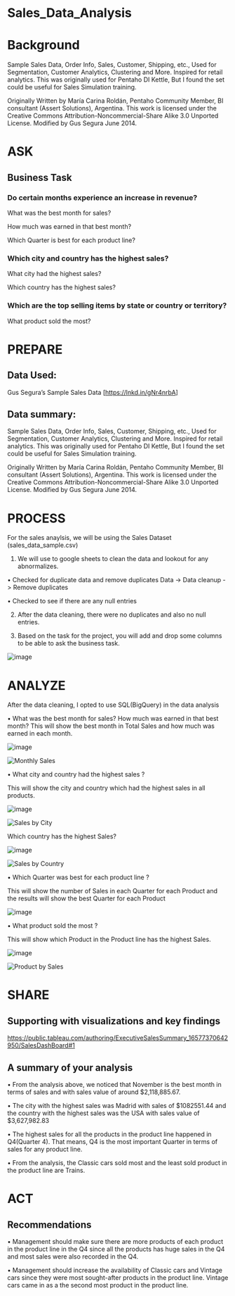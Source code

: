 # Sales_Data_Analysis

# Background
Sample Sales Data, Order Info, Sales, Customer, Shipping, etc., Used for Segmentation, Customer Analytics, Clustering and More. Inspired for retail analytics. This was originally used for Pentaho DI Kettle, But I found the set could be useful for Sales Simulation training. 

Originally Written by María Carina Roldán, Pentaho Community Member, BI consultant (Assert Solutions), Argentina. This work is licensed under the Creative Commons Attribution-Noncommercial-Share Alike 3.0 Unported License. Modified by Gus Segura June 2014.


# ASK

## Business Task

### Do certain months experience an increase in revenue? 

What was the best month for sales? 

How much was earned in that best month? 

Which Quarter is best for each product line?

### Which city and country has the highest sales? 

What city had the highest sales?

Which country has the highest sales?

### Which are the top selling items by state or country or territory? 

What product sold the most?


# PREPARE

## Data Used:

Gus Segura’s Sample Sales Data [https://lnkd.in/gNr4nrbA] 

## Data summary:

Sample Sales Data, Order Info, Sales, Customer, Shipping, etc., Used for Segmentation, Customer Analytics, Clustering and More. Inspired for retail analytics. This was originally used for Pentaho DI Kettle, But I found the set could be useful for Sales Simulation training. 

Originally Written by María Carina Roldán, Pentaho Community Member, BI consultant (Assert Solutions), Argentina. This work is licensed under the Creative Commons Attribution-Noncommercial-Share Alike 3.0 Unported License. Modified by Gus Segura June 2014.


# PROCESS

For the sales anaylsis, we will be using the Sales Dataset (sales_data_sample.csv)

1.	We will use to google sheets to clean the data and lookout for any abnormalizes.

•	Checked for duplicate data and remove duplicates
Data -> Data cleanup -> Remove duplicates

•	Checked to see if there are any null entries

2.	After the data cleaning, there were no duplicates and also no null entries.

3.	Based on the task for the project, you will add and drop some columns to be able to ask the business task.

![image](https://user-images.githubusercontent.com/106181129/179027571-2b3928fa-cd92-49b6-9aa6-09de1bffb052.png)


# ANALYZE

After the data cleaning, I opted to use SQL(BigQuery) in the data analysis

•	What was the best month for sales? How much was earned in that best month?
This will show the best month in Total Sales and how much was earned in each month.

![image](https://user-images.githubusercontent.com/106181129/179028019-e57245b6-b4b3-4864-aea6-f2a5a02bf5ad.png)

![Monthly Sales](https://user-images.githubusercontent.com/106181129/179028309-6fd0cafc-a149-478e-ade3-132d3eb07ea7.png)

•	What city and country had the highest sales ?

This will show the city and country which had the highest sales in all products.

![image](https://user-images.githubusercontent.com/106181129/179029064-e8dd79b6-e66d-4eed-99e3-cba681b03ce0.png)

![Sales by City](https://user-images.githubusercontent.com/106181129/179029148-0e1de382-e160-4932-983d-cb258cb1ea86.png)

Which country has the highest Sales?

![image](https://user-images.githubusercontent.com/106181129/179029413-7fb30de3-94e4-4be4-a915-db7a40e6e39e.png)

![Sales by Country](https://user-images.githubusercontent.com/106181129/179029503-e6e29004-805b-469e-a93c-7bf1d7bc4f93.png)

•	Which Quarter was best for each product line ?

This will show the number of Sales in each Quarter for each Product and the results will show the best Quarter for each Product

![image](https://user-images.githubusercontent.com/106181129/179029892-1261c0a7-2664-4568-9991-9a8b57d94429.png)


•	What product sold the most ?

This will show which Product in the Product line has the highest Sales.

![image](https://user-images.githubusercontent.com/106181129/179030153-f47d0a67-5c8a-47d6-a094-7ca0c870e368.png)

![Product by Sales](https://user-images.githubusercontent.com/106181129/179030227-a789258d-e5cf-46c3-aca3-4f4035ff0594.png)


# SHARE

## Supporting with visualizations and key findings

https://public.tableau.com/authoring/ExecutiveSalesSummary_16577370642950/SalesDashBoard#1

## A summary of your analysis

•	From the analysis above, we noticed that November is the best month in terms of sales and with sales value of around $2,118,885.67. 

•	The city with the highest sales was Madrid with sales of $1082551.44 and the country with the highest sales was the USA with sales value of $3,627,982.83

•	The highest sales for all the products in the product line happened in Q4(Quarter 4). That means, Q4 is the most important Quarter in terms of sales for any product line.

•	From the analysis, the Classic cars sold most and the least sold product in the product line are Trains.


# ACT

## Recommendations

•	Management should make sure there are more products of each product in the product line in the Q4 since all the products has huge sales in the Q4 and most sales were also recorded in the Q4.

•	Management should increase the availability of Classic cars and Vintage cars since they were most sought-after products in the product line. Vintage cars came in as a the second most product in the product line.



